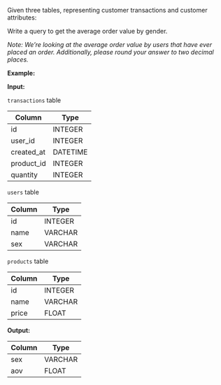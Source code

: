 ﻿
Given three tables, representing customer transactions and customer attributes:

Write a query to get the average order value by gender.

_Note: We’re looking at the average order value by users that have ever placed an order. Additionally, please round your answer to two decimal places._

**Example:**

**Input:**

`transactions`  table


|   Column   |   Type   |
|------------|----------|
| id         | INTEGER  |
| user_id    | INTEGER  |
| created_at | DATETIME |
| product_id | INTEGER  |
| quantity   | INTEGER  |



`users`  table


| Column |  Type   |
|--------|---------|
| id     | INTEGER |
| name   | VARCHAR |
| sex    | VARCHAR |




`products`  table


| Column |  Type   |
|--------|---------|
| id     | INTEGER |
| name   | VARCHAR |
| price  | FLOAT   |



**Output:**


| Column |  Type   |
|--------|---------|
| sex    | VARCHAR |
| aov    | FLOAT   |


